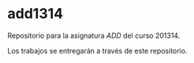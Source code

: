 add1314
=======

Repositorio para la asignatura *ADD* del curso 201314.

Los trabajos se entregarán a través de este repositorio.

